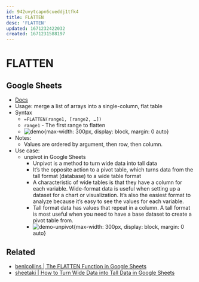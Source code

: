 ```yaml
---
id: 942uvytcapn6cueddj1tfk4
title: FLATTEN
desc: 'FLATTEN'
updated: 1671232422032
created: 1671231588197
---
```

# FLATTEN

## Google Sheets

- [Docs](https://support.google.com/docs/answer/10307761?hl=en)
- Usage: merge a list of arrays into a single-column, flat table
- Syntax
    - `=FLATTEN(range1, [range2, …])`
    - `range1` - The first range to flatten
    - ![demo](https://www.benlcollins.com/wp-content/uploads/2022/02/flattenExample.jpg){max-width: 300px, display: block, margin: 0 auto}
- Notes:
    - Values are ordered by argument, then row, then column.
- Use case:
    - unpivot in Google Sheets
        - Unpivot is a method to turn wide data into tall data
        - It’s the opposite action to a pivot table, which turns data from the tall format (database) to a wide table format
        - A characteristic of wide tables is that they have a column for each variable. Wide-format data is useful when setting up a dataset for a chart or visualization. It’s also the easiest format to analyze because it’s easy to see the values for each variable.
        - Tall format data has values that repeat in a column. A tall format is most useful when you need to have a base dataset to create a pivot table from.
        - ![demo-unpivot](https://www.benlcollins.com/wp-content/uploads/2022/02/unpivotExample.jpeg){max-width: 300px, display: block, margin: 0 auto}

## Related

- [benlcollins | The FLATTEN Function in Google Sheets](https://www.benlcollins.com/spreadsheets/flatten-function/)
- [sheetaki | How to Turn Wide Data into Tall Data in Google Sheets](https://sheetaki.com/wide-data-tall-data-google-sheets/)